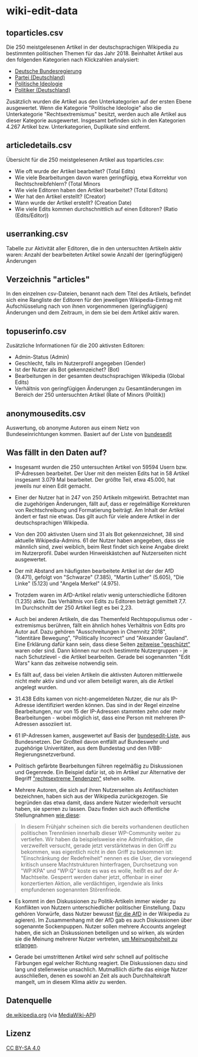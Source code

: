 # wiki-edit-data

## toparticles.csv

Die 250 meistgelesenen Artikel in der deutschsprachigen Wikipedia zu bestimmten politischen Themen für das Jahr 2018. Beinhaltet Artikel aus den folgenden Kategorien nach Klickzahlen analysiert:

* [Deutsche Bundesregierung](https://de.wikipedia.org/wiki/Kategorie:Deutsche_Bundesregierung)
* [Partei (Deutschland)](https://de.wikipedia.org/wiki/Kategorie:Partei_(Deutschland))
* [Politische Ideologie](https://de.wikipedia.org/wiki/Kategorie:Politische_Ideologie)
* [Politiker (Deutschland)](https://de.wikipedia.org/wiki/Kategorie:Politiker_(Deutschland))

Zusätzlich wurden die Artikel aus den Unterkategorien auf der ersten Ebene ausgewertet. Wenn die Kategorie "Politische Ideologie" also die Unterkategorie "Rechtsextremismus" besitzt, werden auch alle Artikel aus dieser Kategorie ausgewertet. Insgesamt befinden sich in den Kategorien 4.267 Artikel bzw. Unterkategorien, Duplikate sind entfernt.

## articledetails.csv

Übersicht für die 250 meistgelesenen Artikel aus toparticles.csv:
* Wie oft wurde der Artikel bearbeitet? (Total Edits)
* Wie viele Bearbeitungen davon waren geringfügig, etwa Korrektur von Rechtschreibfehlern? (Total Minors
* Wie viele Editoren haben den Artikel bearbeitet? (Total Editors)
* Wer hat den Artikel erstellt? (Creator)
* Wann wurde der Artikel erstellt? (Creation Date)
* Wie viele Edits kommen durchschnittlich auf einen Editoren? (Ratio (Edits/Editor))

## userranking.csv

Tabelle zur Aktivität aller Editoren, die in den untersuchten Artikeln aktiv waren: Anzahl der bearbeiteten Artikel sowie Anzahl der (geringfügigen) Änderungen

## Verzeichnis "articles"

In den einzelnen csv-Dateien, benannt nach dem Titel des Artikels, befindet sich eine Rangliste der Editoren für den jeweiligen Wikipedia-Eintrag mit Aufschlüsselung nach von ihnen vorgenommenen (geringfügigen) Änderungen und dem Zeitraum, in dem sie bei dem Artikel aktiv waren.

## topuserinfo.csv

Zusätzliche Informationen für die 200 aktivsten Editoren:
* Admin-Status (Admin)
* Geschlecht, falls im Nutzerprofil angegeben (Gender)
* Ist der Nutzer als Bot gekennzeichet? (Bot)
* Bearbeitungen in der gesamten deutschsprachigen Wikipedia (Global Edits)
* Verhältnis von geringfügigen Änderungen zu Gesamtänderungen im Bereich der 250 untersuchten Artikel (Rate of Minors (Politik))

## anonymousedits.csv

Auswertung, ob anonyme Autoren aus einem Netz von Bundeseinrichtungen kommen. Basiert auf der Liste von [bundesedit](https://github.com/codemonauts/bundesedit)

## Was fällt in den Daten auf?

* Insgesamt wurden die 250 untersuchten Artikel von 59594 Usern bzw. IP-Adressen bearbeitet. Der User mit den meisten Edits hat in 58 Artikel insgesamt 3.079 Mal bearbeitet. Der größte Teil, etwa 45.000, hat jeweils nur einen Edit gemacht.

* Einer der Nutzer hat in 247 von 250 Artikeln mitgewirkt. Betrachtet man die zugehörigen Änderungen, fällt auf, dass er regelmäßige Korrekturen von Rechtschreibung und Formatierung beiträgt. Am Inhalt der Artikel ändert er fast nie etwas. Das gilt auch für viele andere Artikel in der deutschsprachigen Wikipedia.

* Von den 200 aktivsten Usern sind 31 als Bot gekennzeichnet, 38 sind aktuelle Wikipedia-Admins. 61 der Nutzer haben angegeben, dass sie männlich sind, zwei weiblich, beim Rest findet sich keine Angabe direkt im Nutzerprofil. Dabei wurden Hinweiskästchen auf Nutzerseiten nicht ausgewertet.

* Der mit Abstand am häufigsten bearbeitete Artikel ist der der AfD (9.471), gefolgt von "Schwarze" (7.385), "Martin Luther" (5.605), "Die Linke" (5.123) und "Angela Merkel" (4.975).

* Trotzdem waren im AfD-Artikel relativ wenig unterschiedliche Editoren (1.235) aktiv. Das Verhältnis von Edits zu
Editoren beträgt gemittelt 7,7. Im Durchschnitt der 250 Artikel liegt es bei 2,23.

* Auch bei anderen Artikeln, die das Themenfeld Rechtspopulismus oder -extremismus berühren, fällt ein ähnlich hohes Verhältnis von Edits pro Autor auf. Dazu gehören "Ausschreitungen in Chemnitz 2018", "Identitäre Bewegung", "Politically Incorrect" und "Alexander
Gauland". Eine Erklärung dafür kann sein, dass diese Seiten [zeitweise "geschützt"](https://de.wikipedia.org/w/index.php?title=Spezial:Logbuch&type=protect&user=&page=Alternative_f%C3%BCr_Deutschland) waren oder sind. Dann können nur noch bestimmte Nutzergruppen - je nach Schutzlevel - die Artikel bearbeiten. Gerade bei sogenannten "Edit Wars" kann das zeitweise notwendig sein.

* Es fällt auf, dass bei vielen Artikeln die aktivsten Autoren mittlerweile nicht mehr aktiv sind und vor allem beteiligt waren, als die Artikel angelegt wurden.

* 31.438 Edits kamen von nicht-angemeldeten Nutzer, die nur als IP-Adresse identifiziert werden können. Das sind in der Regel einzelne Bearbeitungen, nur von 15 der IP-Adressen stammten zehn oder mehr Bearbeitungen - wobei möglich ist, dass eine Person mit mehreren IP-Adressen assoziiert ist.

* 61 IP-Adressen kamen, ausgewertet auf Basis der [bundesedit-Liste](https://github.com/codemonauts/bundesedit), aus Bundesnetzen. Der Großteil davon entfällt auf Bundeswehr und zugehörige Univeritäten, aus dem Bundestag und den IVBB-Regierungsnetzverbund.

* Politisch gefärbte Bearbeitungen führen regelmäßig zu Diskussionen und Gegenrede. Ein Beispiel dafür ist, ob im Artikel zur Alternative der Begriff ["rechtsextreme Tendenzen"](https://de.wikipedia.org/wiki/Diskussion:Alternative_f%C3%BCr_Deutschland#Tendenzen,_Tendenzen,_Tendenzen) stehen sollte.

* Mehrere Autoren, die sich auf ihren Nutzerseiten als Antifaschisten
bezeichnen, haben sich aus der Wikipedia zurückgezogen. Sie begründen das etwa damit, dass andere Nutzer wiederholt versucht haben, sie sperren zu lassen. Dazu finden sich auch öffentliche Stellungnahmen [wie diese](
https://de.wikipedia.org/wiki/Benutzerin_Diskussion:JosFritz#Sperre):

> In diesem Frühjahr scheinen sich die bereits vorhandenen deutlichen politischen Trennlinien innerhalb dieser WP-Community weiter zu vertiefen. Wir haben da beispielsweise eine Adminfraktion, die verzweifelt versucht, gerade jetzt verstärktetwas in den Griff zu bekommen, was eigentlich nicht in den Griff zu bekommen ist: "Einschränkung der Redefreiheit" nennen es die User, die vorwiegend kritisch unsere Machtstrukturen hinterfragen, Durchsetzung von "WP:KPA" und "WP:Q" koste es was es wolle, heißt es auf der A-Machtseite. Gesperrt werden daher jetzt, offenbar in einer konzertierten Aktion, alle verdächtigen, irgendwie als links empfundenen sogenannten Störenfriede.

* Es kommt in den Diskussionen zu Politik-Artikeln immer wieder zu Konflikten von Nutzern unterschiedlicher politischer Einstellung. Dazu gehören Vorwürfe, dass Nutzer bewusst [für die AfD](https://de.wikipedia.org/wiki/Benutzer_Diskussion:Lukati#AfD) in der Wikipedia zu agieren). Im Zusammenhang mit der AfD gab es auch Diskussionen über sogenannte Sockenpuppen. Nutzer sollen mehrere Accounts angelegt haben, die sich an Diskussionen beteiligen und so wirken, als würden sie die Meinung mehrerer Nutzer vertreten, [um Meinungshoheit zu erlangen](https://www.freitag.de/autoren/andreas-kemper/wikipedia-missbrauch-durch-konservativen-enttarnt).

* Gerade bei umstrittenen Artikel wird sehr schnell auf politische Färbungen egal welcher Richtung reagiert. Die Diskussionen dazu sind lang und stellenweise unsachlich. Mutmaßlich dürfte das einige Nutzer ausschließen, denen es sowohl an Zeit als auch Durchhaltekraft mangelt, um in diesem Klima aktiv zu werden.

## Datenquelle

[de.wikipedia.org](https://de.wikipedia.org/) (via [MediaWiki-API](https://www.mediawiki.org/wiki/API:Main_page))

## Lizenz

[CC BY-SA 4.0](https://creativecommons.org/licenses/by-sa/4.0/legalcode)

